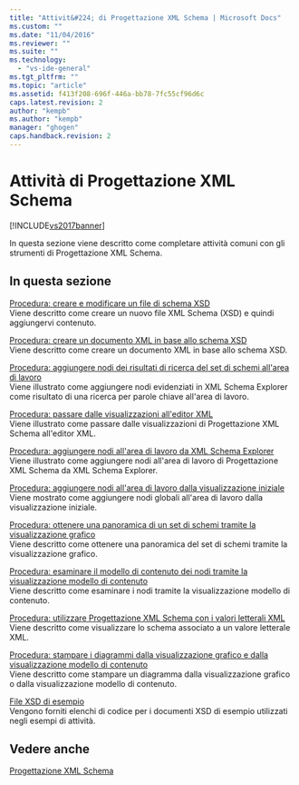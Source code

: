 ```yaml
---
title: "Attivit&#224; di Progettazione XML Schema | Microsoft Docs"
ms.custom: ""
ms.date: "11/04/2016"
ms.reviewer: ""
ms.suite: ""
ms.technology: 
  - "vs-ide-general"
ms.tgt_pltfrm: ""
ms.topic: "article"
ms.assetid: f413f208-696f-446a-bb78-7fc55cf96d6c
caps.latest.revision: 2
author: "kempb"
ms.author: "kempb"
manager: "ghogen"
caps.handback.revision: 2
---
```

# Attivit&#224; di Progettazione XML Schema
[!INCLUDE[vs2017banner](../code-quality/includes/vs2017banner.md)]

In questa sezione viene descritto come completare attività comuni con gli strumenti di Progettazione XML Schema.  
  
## In questa sezione  
 [Procedura: creare e modificare un file di schema XSD](../xml-tools/how-to-create-and-edit-an-xsd-schema-file.md)  
 Viene descritto come creare un nuovo file XML Schema \(XSD\) e quindi aggiungervi contenuto.  
  
 [Procedura: creare un documento XML in base allo schema XSD](../xml-tools/how-to-create-an-xml-document-based-on-an-xsd-schema.md)  
 Viene descritto come creare un documento XML in base allo schema XSD.  
  
 [Procedura: aggiungere nodi dei risultati di ricerca del set di schemi all'area di lavoro](../xml-tools/how-to-add-schema-set-search-result-nodes-to-the-workspace.md)  
 Viene illustrato come aggiungere nodi evidenziati in XML Schema Explorer come risultato di una ricerca per parole chiave all'area di lavoro.  
  
 [Procedura: passare dalle visualizzazioni all'editor XML](../xml-tools/how-to-switch-between-views-and-the-xml-editor.md)  
 Viene illustrato come passare dalle visualizzazioni di Progettazione XML Schema all'editor XML.  
  
 [Procedura: aggiungere nodi all'area di lavoro da XML Schema Explorer](../xml-tools/how-to-add-nodes-to-the-workspace-from-the-xml-schema-explorer.md)  
 Viene illustrato come aggiungere nodi all'area di lavoro di Progettazione XML Schema da XML Schema Explorer.  
  
 [Procedura: aggiungere nodi all'area di lavoro dalla visualizzazione iniziale](../xml-tools/how-to-add-nodes-to-the-workspace-from-the-start-view.md)  
 Viene mostrato come aggiungere nodi globali all'area di lavoro dalla visualizzazione iniziale.  
  
 [Procedura: ottenere una panoramica di un set di schemi tramite la visualizzazione grafico](../xml-tools/how-to-get-an-overview-of-a-schema-set-using-the-graph-view.md)  
 Viene descritto come ottenere una panoramica del set di schemi tramite la visualizzazione grafico.  
  
 [Procedura: esaminare il modello di contenuto dei nodi tramite la visualizzazione modello di contenuto](../xml-tools/how-to-examine-the-content-model-of-nodes-using-the-content-model-view.md)  
 Viene descritto come esaminare i nodi tramite la visualizzazione modello di contenuto.  
  
 [Procedura: utilizzare Progettazione XML Schema con i valori letterali XML](../xml-tools/how-to-use-the-xml-schema-designer-with-xml-literals.md)  
 Viene descritto come visualizzare lo schema associato a un valore letterale XML.  
  
 [Procedura: stampare i diagrammi dalla visualizzazione grafico e dalla visualizzazione modello di contenuto](../xml-tools/how-to-print-diagrams-from-the-graph-view-and-the-content-model-view.md)  
 Viene descritto come stampare un diagramma dalla visualizzazione grafico o dalla visualizzazione modello di contenuto.  
  
 [File XSD di esempio](../xml-tools/sample-xsd-files.md)  
 Vengono forniti elenchi di codice per i documenti XSD di esempio utilizzati negli esempi di attività.  
  
## Vedere anche  
 [Progettazione XML Schema](../xml-tools/xml-schema-designer.md)